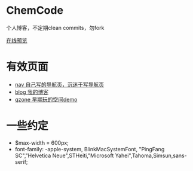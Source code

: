 # ChemCode
个人博客，不定期clean commits，勿fork

[在线预览](https://chemcode.tk)

# 有效页面
- [nav 自己写的导航页，沉迷于写导航页](https://chemcode.tk/nav/an/index.html)
- [blog 我的博客](https://chemcode.tk/blog/index.html)
- [qzone 早期玩的空间demo](https://chemcode.tk/qzone/index.html)


# 一些约定
- $max-width = 600px;
- font-family: -apple-system, BlinkMacSystemFont, "PingFang SC","Helvetica Neue",STHeiti,"Microsoft Yahei",Tahoma,Simsun,sans-serif;



